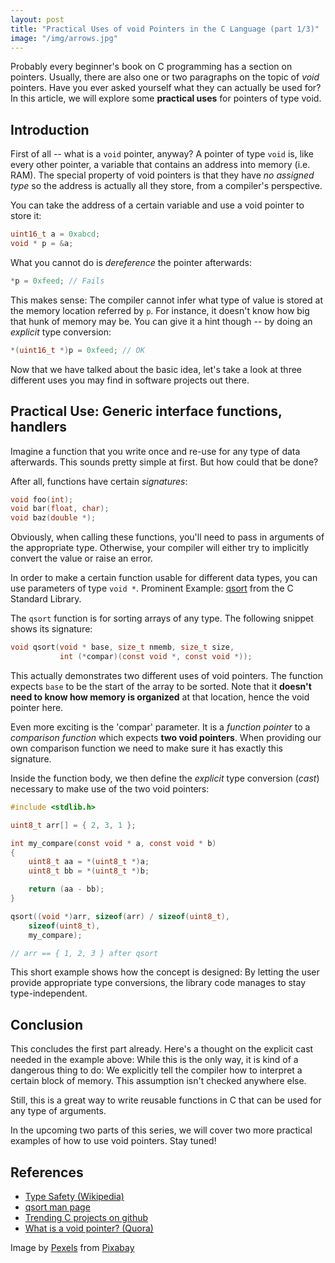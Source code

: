 ```yaml
---
layout: post
title: "Practical Uses of void Pointers in the C Language (part 1/3)"
image: "/img/arrows.jpg"
---
```


Probably every beginner's book on C programming has a section on pointers. Usually, there are also one or two paragraphs on the topic of *void* pointers. Have you ever asked yourself what they can actually be used for? In this article, we will explore some **practical uses** for pointers of type void.

## Introduction

First of all -- what is a `void` pointer, anyway? A pointer of type `void` is, like every other pointer, a variable that contains an address into memory (i.e. RAM). The special property of void pointers is that they have *no assigned type* so the address is actually all they store, from a compiler's perspective.

You can take the address of a certain variable and use a void pointer to store it:
```c
uint16_t a = 0xabcd;
void * p = &a;
```

What you cannot do is *dereference* the pointer afterwards:
```c
*p = 0xfeed; // Fails
```

This makes sense: The compiler cannot infer what type of value is stored at the memory location referred by `p`. For instance, it doesn't know how big that hunk of memory may be. You can give it a hint though -- by doing an *explicit* type conversion:
```c
*(uint16_t *)p = 0xfeed; // OK
```

Now that we have talked about the basic idea, let's take a look at three different uses you may find in software projects out there.

## Practical Use: Generic interface functions, handlers
Imagine a function that you write once and re-use for any type of data afterwards. This sounds pretty simple at first. But how could that be done?

After all, functions have certain *signatures*:

```c
void foo(int);
void bar(float, char);
void baz(double *);
```

Obviously, when calling these functions, you'll need to pass in arguments of the appropriate type. Otherwise, your compiler will either try to implicitly convert the value or raise an error.

In order to make a certain function usable for different data types, you can use parameters of type `void *`. Prominent Example: [qsort](http://man7.org/linux/man-pages/man3/qsort.3.html) from the C Standard Library.

The `qsort` function is for sorting arrays of any type. The following snippet shows its signature:
```c
void qsort(void * base, size_t nmemb, size_t size,
           int (*compar)(const void *, const void *));
```
This actually demonstrates two different uses of void pointers. The function expects `base` to be the start of the array to be sorted. Note that it **doesn't need to know how memory is organized** at that location, hence the void pointer here.

Even more exciting is the 'compar' parameter. It is a *function pointer* to a *comparison function* which expects **two void pointers**. When providing our own comparison function we need to make sure it has exactly this signature.

Inside the function body, we then define the *explicit* type conversion (*cast*) necessary to make use of the two void pointers:
```c
#include <stdlib.h>

uint8_t arr[] = { 2, 3, 1 };

int my_compare(const void * a, const void * b)
{
	uint8_t aa = *(uint8_t *)a;
	uint8_t bb = *(uint8_t *)b;

	return (aa - bb);
}

qsort((void *)arr, sizeof(arr) / sizeof(uint8_t),
	sizeof(uint8_t),
	my_compare);

// arr == { 1, 2, 3 } after qsort
```

This short example shows how the concept is designed: By letting the user provide appropriate type conversions, the library code manages to stay type-independent.

## Conclusion
This concludes the first part already. Here's a thought on the explicit cast needed in the example above: While this is the only way, it is kind of a dangerous thing to do: We explicitly tell the compiler how to interpret a certain block of memory. This assumption isn't checked anywhere else.

Still, this is a great way to write reusable functions in C that can be used for any type of arguments.

In the upcoming two parts of this series, we will cover two more practical examples of how to use void pointers. Stay tuned!

## References
- [Type Safety (Wikipedia)](https://en.wikipedia.org/wiki/Type_safety)
- [qsort man page](http://man7.org/linux/man-pages/man3/qsort.3.html)
- [Trending C projects on github](https://github.com/trending/c?since=monthly)
- [What is a void pointer? (Quora)](https://www.quora.com/What-is-a-void-pointer-What-are-the-uses-of-void-pointer)

Image by <a href="https://pixabay.com/users/Pexels-2286921/?utm_source=link-attribution&amp;utm_medium=referral&amp;utm_campaign=image&amp;utm_content=1834859">Pexels</a> from <a href="https://pixabay.com/?utm_source=link-attribution&amp;utm_medium=referral&amp;utm_campaign=image&amp;utm_content=1834859">Pixabay</a>
